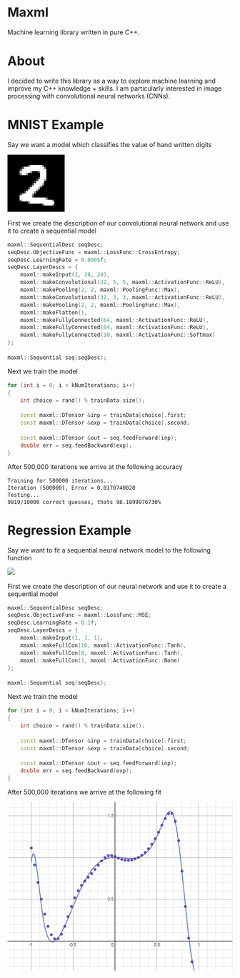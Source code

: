# Maxml

Machine learning library written in pure C++.

# About

I decided to write this library as a way to explore machine learning and improve my C++ knowledge + skills.
I am particularly interested in image processing with convolutional neural networks (CNNs).

# MNIST Example

Say we want a model which classifies the value of hand written digits

<img src="mnist-2.png" width="128" style="image-rendering: pixelated;"/>

First we create the description of our convolutional neural network and use it to create a sequential model

```C++
maxml::SequentialDesc seqDesc;
seqDesc.ObjectiveFunc = maxml::LossFunc::CrossEntropy;
seqDesc.LearningRate = 0.0005f;
seqDesc.LayerDescs = {
	maxml::makeInput(1, 28, 28),
	maxml::makeConvolutional(32, 5, 5, maxml::ActivationFunc::ReLU),
	maxml::makePooling(2, 2, maxml::PoolingFunc::Max),
	maxml::makeConvolutional(32, 3, 3, maxml::ActivationFunc::ReLU),
	maxml::makePooling(2, 2, maxml::PoolingFunc::Max),
	maxml::makeFlatten(),
	maxml::makeFullyConnected(64, maxml::ActivationFunc::ReLU),
	maxml::makeFullyConnected(64, maxml::ActivationFunc::ReLU),
	maxml::makeFullyConnected(10, maxml::ActivationFunc::Softmax)
};

maxml::Sequential seq(seqDesc);
```

Next we train the model

```C++
for (int i = 0; i < kNumIterations; i++)
{
  	int choice = rand() % trainData.size();

	const maxml::DTensor &inp = trainData[choice].first;
	const maxml::DTensor &exp = trainData[choice].second;

	const maxml::DTensor &out = seq.feedForward(inp);
	double err = seq.feedBackward(exp);
}
```

After 500,000 iterations we arrive at the following accuracy

```
Training for 500000 iterations...
Iteration (500000), Error = 0.0170740020
Testing...
9819/10000 correct guesses, thats 98.1899976730%
```

# Regression Example

Say we want to fit a sequential neural network model to the following function

<img src="https://latex.codecogs.com/png.image?\dpi{300}&space;\bg_white&space;y=2^{\sin(5x^3)}-x^2" width="512"/>

First we create the description of our neural network and use it to create a sequential model

```C++
maxml::SequentialDesc seqDesc;
seqDesc.ObjectiveFunc = maxml::LossFunc::MSE;
seqDesc.LearningRate = 0.1f;
seqDesc.LayerDescs = {
	maxml::makeInput(1, 1, 1),
	maxml::makeFullCon(16, maxml::ActivationFunc::Tanh),
	maxml::makeFullCon(8, maxml::ActivationFunc::Tanh),
	maxml::makeFullCon(1, maxml::ActivationFunc::None)
};

maxml::Sequential seq(seqDesc);
```

Next we train the model

```C++
for (int i = 0; i < kNumIterations; i++)
{
  	int choice = rand() % trainData.size();

	const maxml::DTensor &inp = trainData[choice].first;
	const maxml::DTensor &exp = trainData[choice].second;

	const maxml::DTensor &out = seq.feedForward(inp);
	double err = seq.feedBackward(exp);
}
```

After 500,000 iterations we arrive at the following fit

<img src="regression.png" width="512"/>
